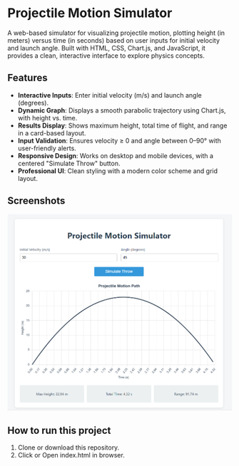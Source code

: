 # Projectile Motion Simulator

A web-based simulator for visualizing projectile motion, plotting height (in meters) versus time (in seconds) based on user inputs for initial velocity and launch angle. Built with HTML, CSS, Chart.js, and JavaScript, it provides a clean, interactive interface to explore physics concepts.

## Features
- **Interactive Inputs**: Enter initial velocity (m/s) and launch angle (degrees).
- **Dynamic Graph**: Displays a smooth parabolic trajectory using Chart.js, with height vs. time.
- **Results Display**: Shows maximum height, total time of flight, and range in a card-based layout.
- **Input Validation**: Ensures velocity ≥ 0 and angle between 0–90° with user-friendly alerts.
- **Responsive Design**: Works on desktop and mobile devices, with a centered "Simulate Throw" button.
- **Professional UI**: Clean styling with a modern color scheme and grid layout.

## Screenshots
![Simulator Screenshot](assets/Project_Screenshot.png)  

## How to run this project
1. Clone or download this repository.
2. Click or Open index.html in browser.

